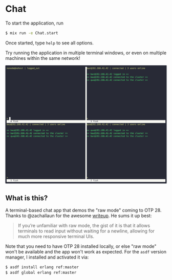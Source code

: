 # Chat

To start the application, run

```bash
$ mix run -e Chat.start
```

Once started, type `help` to see all options.

Try running the application in multiple terminal windows, or even on multiple machines within the same network!

![Demo](https://github.com/spencerolson/chat/raw/main/priv/static/images/demo.gif)

## What is this?

A terminal-based chat app that demos the "raw mode" coming to OTP 28. Thanks to @zachallaun for the awesome [writeup](https://elixirforum.com/t/raw-terminal-mode-coming-to-otp-28/67491). He sums it up best:

> If you’re unfamiliar with raw mode, the gist of it is that it allows terminals to read input without waiting for a newline, allowing for much more responsive terminal UIs.

Note that you need to have OTP 28 installed locally, or else "raw mode" won't be available and the app won't work as expected. For the `asdf` version manager, I installed and activated it via:

```bash
$ asdf install erlang ref:master
$ asdf global erlang ref:master
```
